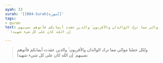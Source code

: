 ```yaml
---
ayah: 33
surah: '[[004-Surah|سورة]]'
tags:
- quran
text: ولكل جعلنا موالي مما ترك الوالدان والأقربون ۚ والذين عقدت أيمانكم فآتوهم نصيبهم
  ۚ إن الله كان على كل شيء شهيدا

---
```

> ولكل جعلنا موالي مما ترك الوالدان والأقربون ۚ والذين عقدت أيمانكم فآتوهم نصيبهم ۚ إن الله كان على كل شيء شهيدا
